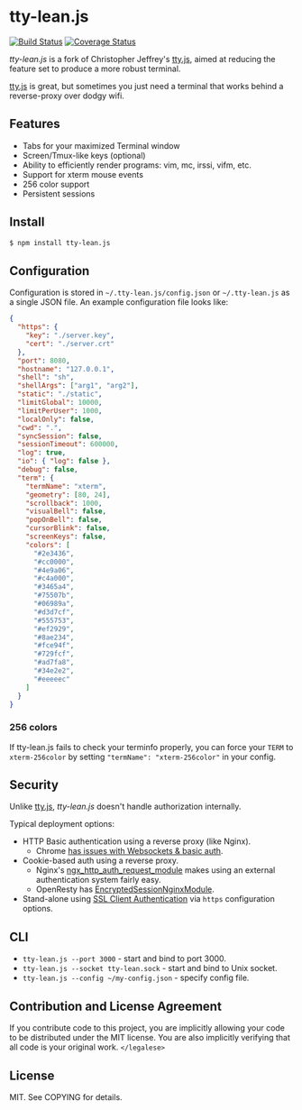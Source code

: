 # tty-lean.js

[![Build Status](https://img.shields.io/travis/dit4c/tty-lean.js.svg?style=flat)](https://travis-ci.org/dit4c/tty-lean.js)
[![Coverage Status](https://img.shields.io/coveralls/dit4c/tty-lean.js.svg?style=flat)](https://coveralls.io/r/dit4c/tty-lean.js)

_tty-lean.js_ is a fork of Christopher Jeffrey's [tty.js][tty.js], aimed at
reducing the feature set to produce a more robust terminal.

[tty.js][tty.js] is great, but sometimes you just need a terminal that works
behind a reverse-proxy over dodgy wifi.

## Features

- Tabs for your maximized Terminal window
- Screen/Tmux-like keys (optional)
- Ability to efficiently render programs: vim, mc, irssi, vifm, etc.
- Support for xterm mouse events
- 256 color support
- Persistent sessions

## Install

``` bash
$ npm install tty-lean.js
```

## Configuration

Configuration is stored in `~/.tty-lean.js/config.json` or `~/.tty-lean.js` as a single JSON file. An example configuration file looks like:

``` json
{
  "https": {
    "key": "./server.key",
    "cert": "./server.crt"
  },
  "port": 8080,
  "hostname": "127.0.0.1",
  "shell": "sh",
  "shellArgs": ["arg1", "arg2"],
  "static": "./static",
  "limitGlobal": 10000,
  "limitPerUser": 1000,
  "localOnly": false,
  "cwd": ".",
  "syncSession": false,
  "sessionTimeout": 600000,
  "log": true,
  "io": { "log": false },
  "debug": false,
  "term": {
    "termName": "xterm",
    "geometry": [80, 24],
    "scrollback": 1000,
    "visualBell": false,
    "popOnBell": false,
    "cursorBlink": false,
    "screenKeys": false,
    "colors": [
      "#2e3436",
      "#cc0000",
      "#4e9a06",
      "#c4a000",
      "#3465a4",
      "#75507b",
      "#06989a",
      "#d3d7cf",
      "#555753",
      "#ef2929",
      "#8ae234",
      "#fce94f",
      "#729fcf",
      "#ad7fa8",
      "#34e2e2",
      "#eeeeec"
    ]
  }
}
```

### 256 colors

If tty-lean.js fails to check your terminfo properly, you can force your `TERM`
to `xterm-256color` by setting `"termName": "xterm-256color"` in your config.

## Security

Unlike [tty.js][tty.js], _tty-lean.js_ doesn't handle authorization internally.

Typical deployment options:
 * HTTP Basic authentication using a reverse proxy (like Nginx).
   * Chrome [has issues with Websockets & basic auth][chromium-123862].
 * Cookie-based auth using a reverse proxy.
   * Nginx's [ngx_http_auth_request_module][ngx_http_auth_request_module] makes
     using an external authentication system fairly easy.
   * OpenResty has [EncryptedSessionNginxModule][EncryptedSessionNginxModule].
 * Stand-alone using [SSL Client Authentication][ssl-client-auth] via `https`
   configuration options.

## CLI

- `tty-lean.js --port 3000` - start and bind to port 3000.
- `tty-lean.js --socket tty-lean.sock` - start and bind to Unix socket.
- `tty-lean.js --config ~/my-config.json` - specify config file.

## Contribution and License Agreement

If you contribute code to this project, you are implicitly allowing your code
to be distributed under the MIT license. You are also implicitly verifying that
all code is your original work. `</legalese>`

## License

MIT. See COPYING for details.

[tty.js]: https://github.com/chjj/tty.js/
[1]: http://invisible-island.net/xterm/ctlseqs/ctlseqs.html#Mouse%20Tracking
[chromium-123862]: https://code.google.com/p/chromium/issues/detail?id=123862
[ngx_http_auth_request_module]: http://nginx.org/en/docs/http/ngx_http_auth_request_module.html
[EncryptedSessionNginxModule]: http://openresty.org/#EncryptedSessionNginxModule
[ssl-client-auth]: http://nategood.com/nodejs-ssl-client-cert-auth-api-rest
